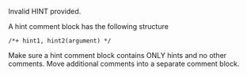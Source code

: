 Invalid HINT provided.

A hint comment block has the following structure
```
/*+ hint1, hint2(argument) */
```
Make sure a hint comment block contains ONLY hints and no other comments. Move additional comments into a separate comment block.
